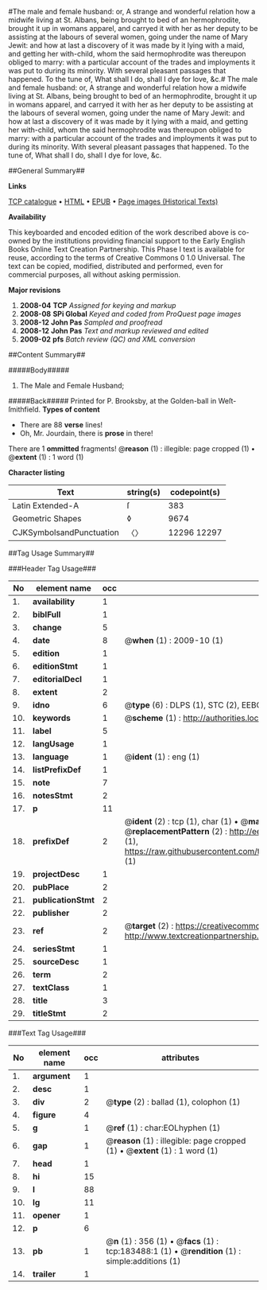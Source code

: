 #The male and female husband: or, A strange and wonderful relation how a midwife living at St. Albans, being brought to bed of an hermophrodite, brought it up in womans apparel, and carryed it with her as her deputy to be assisting at the labours of several women, going under the name of Mary Jewit: and how at last a discovery of it was made by it lying with a maid, and getting her with-child, whom the said hermophrodite was thereupon obliged to marry: with a particular account of the trades and imployments it was put to during its minority. With several pleasant passages that happened. To the tune of, What shall I do, shall I dye for love, &c.#
The male and female husband: or, A strange and wonderful relation how a midwife living at St. Albans, being brought to bed of an hermophrodite, brought it up in womans apparel, and carryed it with her as her deputy to be assisting at the labours of several women, going under the name of Mary Jewit: and how at last a discovery of it was made by it lying with a maid, and getting her with-child, whom the said hermophrodite was thereupon obliged to marry: with a particular account of the trades and imployments it was put to during its minority. With several pleasant passages that happened. To the tune of, What shall I do, shall I dye for love, &c.

##General Summary##

**Links**

[TCP catalogue](http://www.ota.ox.ac.uk/tcp/)  • 
[HTML](http://tei.it.ox.ac.uk/tcp/Texts-HTML/free/B04/B04441.html)  • 
[EPUB](http://tei.it.ox.ac.uk/tcp/Texts-EPUB/free/B04/B04441.epub) • 
[Page images (Historical Texts)](https://data.historicaltexts.jisc.ac.uk/view?pubId=eebo-99887832e&pageId=eebo-99887832e-183488-1)

**Availability**

This keyboarded and encoded edition of the
	       work described above is co-owned by the institutions
	       providing financial support to the Early English Books
	       Online Text Creation Partnership. This Phase I text is
	       available for reuse, according to the terms of Creative
	       Commons 0 1.0 Universal. The text can be copied,
	       modified, distributed and performed, even for
	       commercial purposes, all without asking permission.

**Major revisions**

1. __2008-04__ __TCP__ *Assigned for keying and markup*
1. __2008-08__ __SPi Global__ *Keyed and coded from ProQuest page images*
1. __2008-12__ __John Pas__ *Sampled and proofread*
1. __2008-12__ __John Pas__ *Text and markup reviewed and edited*
1. __2009-02__ __pfs__ *Batch review (QC) and XML conversion*

##Content Summary##

#####Body#####

1. The Male and Female Husband;

#####Back#####
Printed for P. Brooksby, at the Golden-ball in Weſt-ſmithfield.
**Types of content**

  * There are 88 **verse** lines!
  * Oh, Mr. Jourdain, there is **prose** in there!

There are 1 **ommitted** fragments! 
 @__reason__ (1) : illegible: page cropped (1)  •  @__extent__ (1) : 1 word (1)

**Character listing**


|Text|string(s)|codepoint(s)|
|---|---|---|
|Latin Extended-A|ſ|383|
|Geometric Shapes|◊|9674|
|CJKSymbolsandPunctuation|〈〉|12296 12297|

##Tag Usage Summary##

###Header Tag Usage###

|No|element name|occ|attributes|
|---|---|---|---|
|1.|__availability__|1||
|2.|__biblFull__|1||
|3.|__change__|5||
|4.|__date__|8| @__when__ (1) : 2009-10 (1)|
|5.|__edition__|1||
|6.|__editionStmt__|1||
|7.|__editorialDecl__|1||
|8.|__extent__|2||
|9.|__idno__|6| @__type__ (6) : DLPS (1), STC (2), EEBO-CITATION (1), PROQUEST (1), VID (1)|
|10.|__keywords__|1| @__scheme__ (1) : http://authorities.loc.gov/ (1)|
|11.|__label__|5||
|12.|__langUsage__|1||
|13.|__language__|1| @__ident__ (1) : eng (1)|
|14.|__listPrefixDef__|1||
|15.|__note__|7||
|16.|__notesStmt__|2||
|17.|__p__|11||
|18.|__prefixDef__|2| @__ident__ (2) : tcp (1), char (1)  •  @__matchPattern__ (2) : ([0-9\-]+):([0-9IVX]+) (1), (.+) (1)  •  @__replacementPattern__ (2) : http://eebo.chadwyck.com/downloadtiff?vid=$1&page=$2 (1), https://raw.githubusercontent.com/textcreationpartnership/Texts/master/tcpchars.xml#$1 (1)|
|19.|__projectDesc__|1||
|20.|__pubPlace__|2||
|21.|__publicationStmt__|2||
|22.|__publisher__|2||
|23.|__ref__|2| @__target__ (2) : https://creativecommons.org/publicdomain/zero/1.0/ (1), http://www.textcreationpartnership.org/docs/. (1)|
|24.|__seriesStmt__|1||
|25.|__sourceDesc__|1||
|26.|__term__|2||
|27.|__textClass__|1||
|28.|__title__|3||
|29.|__titleStmt__|2||


###Text Tag Usage###

|No|element name|occ|attributes|
|---|---|---|---|
|1.|__argument__|1||
|2.|__desc__|1||
|3.|__div__|2| @__type__ (2) : ballad (1), colophon (1)|
|4.|__figure__|4||
|5.|__g__|1| @__ref__ (1) : char:EOLhyphen (1)|
|6.|__gap__|1| @__reason__ (1) : illegible: page cropped (1)  •  @__extent__ (1) : 1 word (1)|
|7.|__head__|1||
|8.|__hi__|15||
|9.|__l__|88||
|10.|__lg__|11||
|11.|__opener__|1||
|12.|__p__|6||
|13.|__pb__|1| @__n__ (1) : 356 (1)  •  @__facs__ (1) : tcp:183488:1 (1)  •  @__rendition__ (1) : simple:additions (1)|
|14.|__trailer__|1||
